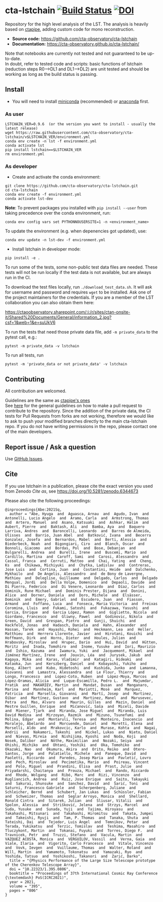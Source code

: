 # cta-lstchain [![Build Status](https://github.com/cta-observatory/cta-lstchain/workflows/CI/badge.svg?branch=master)](https://github.com/cta-observatory/cta-lstchain/actions?query=workflow%3ACI+branch%3Amaster) [![DOI](https://zenodo.org/badge/DOI/10.5281/zenodo.6344673.svg)](https://doi.org/10.5281/zenodo.6344673)

Repository for the high level analysis of the LST.
The analysis is heavily based on [ctapipe](https://github.com/cta-observatory/ctapipe), adding custom code for mono reconstruction.

- **Source code:** https://github.com/cta-observatory/cta-lstchain
- **Documentation:** https://cta-observatory.github.io/cta-lstchain/

Note that notebooks are currently not tested and not guaranteed to be up-to-date.   
In doubt, refer to tested code and scripts: basic functions of lstchain (reduction steps R0-->DL1 and DL1-->DL2) 
are unit tested and should be working as long as the build status is passing.

## Install

- You will need to install [miniconda](https://docs.conda.io/en/latest/miniconda.html) (recommended) or [anaconda](https://www.anaconda.com/distribution/#download-section) first. 


### As user

```
LSTCHAIN_VER=0.9.6  (or the version you want to install - usually the latest release)
wget https://raw.githubusercontent.com/cta-observatory/cta-lstchain/v$LSTCHAIN_VER/environment.yml
conda env create -n lst -f environment.yml
conda activate lst
pip install lstchain==$LSTCHAIN_VER
rm environment.yml
```

### As developer

- Create and activate the conda environment:
```
git clone https://github.com/cta-observatory/cta-lstchain.git
cd cta-lstchain
conda env create -f environment.yml
conda activate lst-dev
```

**Note**: To prevent packages you installed with `pip install --user` from taking precedence over the conda environment, run:
```
conda env config vars set PYTHONNOUSERSITE=1 -n <environment_name>
```

To update the environment (e.g. when depenencies got updated), use:
```
conda env update -n lst-dev -f environment.yml
```

- Install lstchain in developer mode:

```
pip install -e .
```

To run some of the tests, some non-public test data files are needed.
These tests will not be run locally if the test data is not available,
but are always run in the CI.

To download the test files locally, run `./download_test_data.sh`.
It will ask for username and password and requires `wget` to be installed.
Ask one of the project maintainers for the credentials. If 
you are a member of the LST collaboration you can also obtain them here:

https://ctaoobservatory.sharepoint.com/:i:/r/sites/ctan-onsite-it/Shared%20Documents/General/information_2.jpg?csf=1&web=1&e=suUkV6

To run the tests that need those private data file, add `-m private_data`
to the pytest call, e.g.:

```
pytest -m private_data -v lstchain
```

To run all tests, run
```
pytest -m 'private_data or not private_data' -v lstchain
```

## Contributing

All contribution are welcomed.

Guidelines are the same as [ctapipe's ones](https://cta-observatory.github.io/ctapipe/development/index.html)    
See [here](https://cta-observatory.github.io/ctapipe/development/pullrequests.html) for the general guidelines on how to make a pull request to contribute to the repository. Since the addition of the private data, the CI tests for Pull Requests from forks are not working, therefore we would like to ask to push your modified branches directly to the main cta-lstchain repo. If you do not have writing permissions in the repo, please contact one of the main developers. 


## Report issue / Ask a question

Use [GitHub Issues](https://github.com/cta-observatory/cta-lstchain/issues).

## Cite

If you use lstchain in a publication, please cite the exact version you used from Zenodo _Cite as_, see https://doi.org/10.5281/zenodo.6344673

Please also cite the following proceedings:

```
@inproceedings{Abe:2021Sq,
  author = "Abe, Hyuga  and  Aguasca, Arnau  and  Agudo, Ivan  and  Antonelli, Lucio Angelo  and  Aramo, Carla  and  Armstrong, Thomas  and  Artero, Manuel  and  Asano, Katsuaki  and  Ashkar, Halim  and  Aubert, Pierre  and  Baktash, Ali  and  Bamba, Aya  and  Baquero Larriva, Andres  and  Baroncelli, Leonardo  and  Barres de Almeida, Ulisses  and  Barrio, Juan Abel  and  Batković, Ivana  and  Becerra Gonzalez, Josefa  and  Bernardos, Mabel  and  Berti, Alessio  and  Biederbeck, Noah  and  Bigongiari, Ciro  and  Blanch, Oscar  and  Bonnoli, Giacomo  and  Bordas, Pol  and  Bose, Debanjan  and  Bulgarelli, Andrea  and  Burelli, Irene  and  Buscemi, Mario  and  Cardillo, Martina  and  Caroff, Sami  and  Carosi, Alessandro  and  Cassol, Franca  and  Cerruti, Matteo  and  Chai, Yating  and  Cheng, Ks  and  Chikawa, Michiyuki  and  Chytka, Ladislav  and  Contreras, Jose Luis  and  Cortina, Juan  and  Costantini, Heide  and  Dalchenko, Mykhailo  and  De Angelis, Alessandro  and  de Bony de Lavergne, Mathieu  and  Deleglise, Guillaume  and  Delgado, Carlos  and  Delgado Mengual, Jordi  and  Della Volpe, Domenico  and  Depaoli, Davide  and  Di Pierro, Federico  and  Di Venere, Leonardo  and  Díaz, Carlos  and  Dominik, Rune Michael  and  Dominis Prester, Dijana  and  Donini, Alice  and  Dorner, Daniela  and  Doro, Michele  and  Elsässer, Dominik  and  Emery, Gabriel  and  Escudero, Juan  and  Fiasson, Armand  and  Foffano, Luca  and  Fonseca, Maria Victoria  and  Freixas Coromina, Lluis  and  Fukami, Satoshi  and  Fukazawa, Yasushi  and  Garcia, Enrique  and  Garcia López, Ramon  and  Giglietto, Nicola  and  Giordano, Francesco  and  Gliwny, Pawel  and  Godinovic, Nikola  and  Green, David  and  Grespan, Pietro  and  Gunji, Shuichi  and  Hackfeld, Jonas  and  Hadasch, Daniela  and  Hahn, Alexander  and  Hassan, Tarek  and  Hayashi, Kohei  and  Heckmann, Lea  and  Heller, Matthieu  and  Herrera Llorente, Javier  and  Hirotani, Kouichi  and  Hoffmann, Dirk  and  Horns, Dieter  and  Houles, Julien  and  Hrabovsky, Miroslav  and  Hrupec, Dario  and  Hui, David  and  Hütten, Moritz  and  Inada, Tomohiro  and  Inome, Yusuke  and  Iori, Maurizio  and  Ishio, Kazuma  and  Iwamura, Yuki  and  Jacquemont, Mikael  and  Jiménez Martínez, Irene  and  Jouvin, Léa  and  Jurysek, Jakub  and  Kagaya, Mika  and  Karas, Vladimir  and  Katagiri, Hideaki  and  Kataoka, Jun  and  Kerszberg, Daniel  and  Kobayashi, Yukiho  and  Kong, Albert  and  Kubo, Hidetoshi  and  Kushida, Junko  and  Lamanna, Giovanni  and  Lamastra, Alessandra  and  Le Flour, Thierry  and  Longo, Francesco  and  Lopez-Coto, Ruben  and  López-Moya, Marcos  and  López-Oramas, Alicia  and  Luque-Escamilla, Pedro L.  and  Majumdar, Pratik  and  MAKARIEV, Martin  and  Mandat, Dusan  and  Manganaro, Marina  and  Mannheim, Karl  and  Mariotti, Mosè  and  Marquez, Patricia  and  Marsella, Giovanni  and  Martí, Josep  and  Martinez, Oibar  and  Martínez, Gustavo  and  Martinez, Manel  and  Marusevec, Petra  and  Mas, Alvaro  and  Maurin, Gilles  and  Mazin, Daniel  and  Mestre Guillen, Enrique  and  Mićanović, Saša  and  Miceli, Davide  and  Miener, Tjark  and  Miranda, Jose Miguel  and  Miranda, Luis David Medina  and  Mirzoyan, Razmik  and  Mizuno, Tsunefumi  and  Molina, Edgar  and  Montaruli, Teresa  and  Monteiro, Inocencio  and  Moralejo, Abelardo  and  Morcuende, Daniel  and  Moretti, Elena  and  Morselli, Aldo  and  Mrakovcic, Karlo  and  Murase, Kohta  and  Nagai, Andrii  and  Nakamori, Takeshi  and  Nickel, Lukas  and  Nieto, Daniel  and  Nievas, Mireia  and  Nishijima, Kyoshi  and  Noda, Koji  and  Nosek, Dalibor  and  Nöthe, Maximilian  and  Nozaki, Seiya  and  Ohishi, Michiko  and  Ohtani, Yoshiki  and  Oka, Tomohiko  and  Okazaki, Nao  and  Okumura, Akira  and  Orito, Reiko  and  Otero-Santos, Jorge  and  Palatiello, Michele  and  Paneque, David  and  Paoletti, Riccardo  and  Paredes, Josep Maria  and  Pavletić, Lovro  and  Pech, Miroslav  and  Pecimotika, Mario  and  Poireau, Vincent  and  Polo, Miguel  and  Prandini, Elisa  and  Prast, Julie  and  Priyadarshi, Chaitanya  and  Prouza, Michael  and  Rando, Riccardo  and  Rhode, Wolgang  and  Ribó, Marc  and  Rizi, Vincenzo  and  Rugliancich, Andrea  and  Ruiz, Jose Enrique  and  Saito, Takayuki  and  Sakurai, Shunsuke  and  Sanchez, David  and  Šarić, Toni  and  Saturni, Francesco Gabriele  and  Scherpenberg, Juliane  and  Schleicher, Bernd  and  Schubert, Jan Lukas  and  Schüssler, Fabian  and  Schweizer, Thomas  and  Seglar Arroyo, Monica  and  Shellard, Ronald Cintra  and  Sitarek, Julian  and  Sliusar, Vitalii  and  Spolon, Alessia  and  Strišković, Jelena  and  Strzys, Marcel  and  Suda, Yusuke  and  Sunada, Yuji  and  Tajima, Hiroyasu  and  Takahashi, Mitsunari  and  Takahashi, Hiromitsu  and  Takata, Jumpei  and  Takeishi, Ryuji  and  Tam, P. Thomas  and  Tanaka, Shuta  and  Tateishi, Dai  and  Tejedor, Luis Ángel  and  Temnikov, Petar  and  Terada, Yukikatsu  and  Terzic, Tomislav  and  Teshima, Masahiro  and  Tluczykont, Martin  and  Tokanai, Fuyuki  and  Torres, Diego F.  and  Travnicek, Petr  and  Truzzi, Stefano  and  Vacula, Martin  and  VAZQUEZ ACOSTA, Monica  and  VERGUILOV, Vassil  and  Verna, Gaia  and  Viale, Ilaria  and  Vigorito, Carlo Francesco  and  Vitale, Vincenzo  and  Vovk, Ievgen  and  Vuillaume, Thomas  and  Walter, Roland  and  Will, Martin  and  Yamamoto, Tokonatsu  and  Yamazaki, Ryo  and  Yoshida, Tatsuo  and  Yoshikoshi, Takanori  and  Zarić, Darko",
  title = "{Physics Performance of the Large Size Telescope prototype of the Cherenkov Telescope Array}",
  doi = "10.22323/1.395.0806",
  booktitle = "Proceedings of 37th International Cosmic Ray Conference {\textemdash} PoS(ICRC2021)",
  year = 2021,
  volume = "395",
  pages = "806"
}
```
